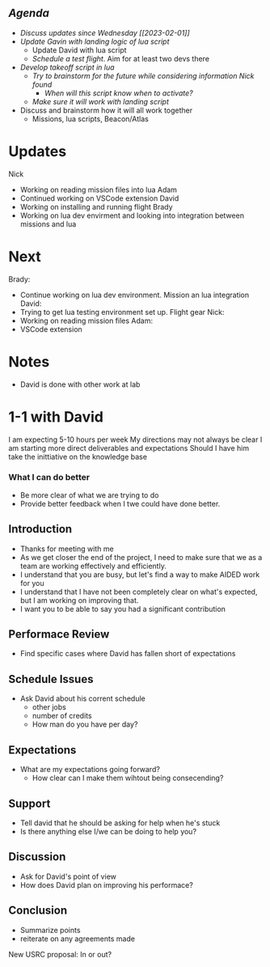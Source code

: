 ## *Agenda*
- *Discuss updates since Wednesday [[2023-02-01]]*
- *Update Gavin with landing logic of lua script*
	- Update David with lua script
	- *Schedule a test flight*. Aim for at least two devs there
- *Develop takeoff script in lua*
	- *Try to brainstorm for the future while considering information Nick found*
		- *When will this script know when to activate?*
	- *Make sure it will work with landing script*
- Discuss and brainstorm how it will all work together
	- Missions, lua scripts, Beacon/Atlas


# Updates
Nick
- Working on reading mission files into lua
Adam
- Continued working on VSCode extension
David
- Working on installing and running flight
Brady
- Working on lua dev envirment and looking into integration between missions and lua

# Next
Brady:
- Continue working on lua dev environment. Mission an lua integration
David:
- Trying to get lua testing environment set up. Flight gear
Nick:
- Working on reading mission files 
Adam:
- VSCode extension


















# Notes
- David is done with other work at lab


# 1-1 with David
I am expecting 5-10 hours per week
My directions may not always be clear
I am starting more direct deliverables and expectations
Should I have him take the inittiative on the knowledge base

### What I can do better
- Be more clear of what we are trying to do
- Provide better feedback when I twe could have done better.

## Introduction
- Thanks for meeting with me
- As we get closer the end of the project, I need to make sure that we as a team are working effectively and efficiently. 
- I understand that you are busy, but let's find a way to make AIDED work for you
- I understand that I have not been completely clear on what's expected, but I am working on improving that.
- I want you to be able to say you had a significant contribution

## Performace Review
- Find specific cases where David has fallen short of expectations

## Schedule Issues
- Ask David about his corrent schedule
	- other jobs
	- number of credits
	- How man do you have per day?

## Expectations
- What are my expectations going forward?
	- How clear can I make them wihtout being consecending?

## Support
- Tell david that he should be asking for help when he's stuck
- Is there anything else I/we can be doing to help you?

## Discussion
- Ask for David's point of view
- How does David plan on improving his performace?

## Conclusion
- Summarize points
- reiterate on any agreements made

New USRC proposal: In or out?